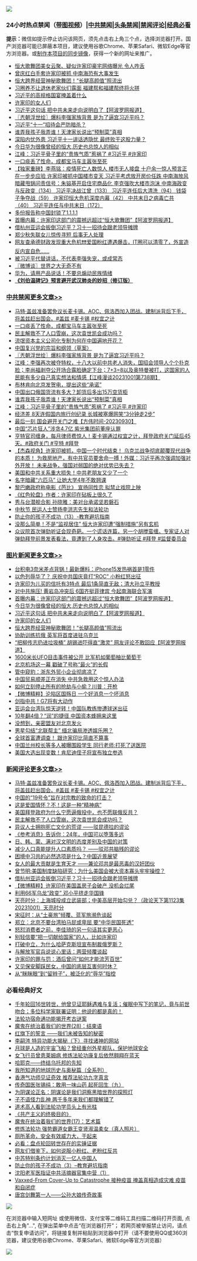 ![](https://raw.githubusercontent.com/jsvpn/jsproxy/dev/64photo/fqnews-qr.jpg)

<div id="tt">
<h3>24小时热点禁闻（<a href="https://391091.xyz" target="_blank">带图视频</a>）|<a href="#%E4%B8%AD%E5%85%B1%E7%A6%81%E9%97%BB%E6%9B%B4%E5%A4%9A%E6%96%87%E7%AB%A0">中共禁闻</a>|<a href="#%E5%9B%BE%E7%89%87%E6%96%B0%E9%97%BB%E6%9B%B4%E5%A4%9A%E6%96%87%E7%AB%A0">头条禁闻</a>|<a href="#%E6%96%B0%E9%97%BB%E8%AF%84%E8%AE%BA%E6%9B%B4%E5%A4%9A%E6%96%87%E7%AB%A0">禁闻评论|<a href="#%E5%BF%85%E7%9C%8B%E7%BB%8F%E5%85%B8%E5%A5%BD%E6%96%87">经典必看</a></h3>
<div><b>提示：</b>微信如提示停止访问该网页，须先点击右上角三个点，选择浏览器打开。国产浏览器可能已屏蔽本项目，建议使用谷歌Chrome、苹果Safari、微软Edge等官方浏览器。或<a href="%E5%88%B6%E4%BD%9Cgit%E7%A6%81%E9%97%BB%E9%95%9C%E5%83%8F.md">制作本项目的同步镜像</a>，获得一个新的网址来推广。</div>
<ul>

<li><a href="/baitai/20231001/1941064.md">恒大歌舞团美女云聚、疑似许家印豪宅网络曝光 令人咋舌</a></li>
<li><a href="/ccpdope/20231002/1941119.md">曾庆红白手套许家印被抓 中南海恐有大事发生</a></li>
<li><a href="/topimagenews/20231002/1941113.md">恒大跨界经营神秘歌舞团！“长腿高颜值”照流出</a></li>
<li><a href="/comments/20231002/1941120.md">习圈养不让退休老家伙们露面 福建帮和福建帮终将火拼</a></li>
<li><a href="/headline/20231002/1941125.md">习近平的高规格国宴掩盖着什么</a></li>
<li><a href="/topimagenews/20231002/1941171.md">许家印的女人们</a></li>
<li><a href="/topimagenews/20231002/1941203.md">习近平这句话 把中共未来走向说明白了【阿波罗网报道】</a></li>
<li><a href="/cbnews/20231002/1941226.md">〖兲朝浮世绘〗爆料李强家族背景 是为了逼宫习近平吗？</a></li>
<li><a href="/ssgc/20231001/1941068.md">习近平“十一”招待会严防暗杀？</a></li>
<li><a href="/cbnews/20231002/1941114.md">谁弄我孩子我弄谁！天津家长说出“预制菜”真相</a></li>
<li><a href="/baitai/20231002/1941109.md">深陷内忧外患 习近平十一讲话透隐忧 最终败于这股力量？</a></li>
<li><a href="/topimagenews/20231002/1941204.md">今日华为很像曾经的恒大,历史也总惊人的相似</a></li>
<li><a href="/cbnews/20231002/1941098.md">江峰：习近平骨子里的“贵族气质”惹祸了 #习近平 #许家印</a></li>
<li><a href="/cbnews/20231002/1941265.md">一口痰丢了性命，成都宝马车主嚣张至死</a></li>
<li><a href="/comments/20231002/1941086.md">【独家重磅】李燕铭：疫情死亡人数惊人 楼市无人接盘 十户余一惊人预言正在一步步应验 许家印被抓中国楼市变天 习近平考虑放开房价任跌 中南海放风暗藏甩锅问责信号：朱镕基开启住宅商品化 李克强吹大楼市泡沫 中南海政变与反政变（134） 习近平决战江曾（133） 习近平连任后大清洗（94） 钱袋子争夺战（59） 许家印恒大危机深度内幕（42） 中共末日之病毒亡共（40） 习近平连任与中共末日（172）</a></li>
<li><a href="/fanqiang/20231002/1941262.md">多份报告称中国封锁了1.1.1.1</a></li>
<li><a href="/topimagenews/20231002/1941271.md">首曝内幕：许家印这部门的震撼远超过“恒大歌舞团”【阿波罗网报道】</a></li>
<li><a href="/comments/20231002/1941231.md">借杭州亚运会扳倒习近平？习十一招待会跟老领导摊牌</a></li>
<li><a href="/baitai/20231002/1941139.md">郑少秋失联女儿惊传寻短 后事无人处理</a></li>
<li><a href="/sohnews/20231001/1941055.md">网友查承德财政发现重大危机❗️❗️❗️爱国粉红遭遇爆击，IT圈可以清零了，外宣造反内宣自危……</a></li>
<li><a href="/comments/20231002/1941116.md">被习近平代替讲话，不代表李强失宠，或成常态</a></li>
<li><a href="/ssgc/20231002/1941212.md">〖微博谈〗世界之大无奇不有</a></li>
<li><a href="/comments/20231002/1941149.md">华为，请用产品说话！不要总煽动民族情绪</a></li>
<li><b><a href="/comments/20200207/1272816.md" target="_blank">《刘伯温碑记》预言避开武汉肺炎的妙招（修订版）</a></b></li>
</ul>
</div>

<div class="catlist">
<h3><a href="/cbnews/" target="_blank">中共禁闻</a><span><a href="/cbnews/" target="_blank" rel="nofollow">更多文章>></a></span></h3>
<ul>
<li><a href="/comments/20231002/1941327.md" target="_blank">马特·盖兹准备罢免议长麦卡锡。AOC、佩洛西加入团战。建制派背后下手，将盖兹赶出国会。#盖兹 #麦卡锡 #权宜之计</a></li>
<li><a href="/cbnews/20231002/1941265.md" target="_blank">一口痰丢了性命，成都宝马车主嚣张至死</a></li>
<li><a href="/comments/20231002/1941258.md" target="_blank">民主解救不了人口雪崩，这次袁世凯会成功吗？</a></li>
<li><a href="/cbnews/20231002/1941236.md" target="_blank">流氓资本主义公司化专制为何在中国遍地开花？</a></li>
<li><a href="/cbnews/20231002/1941235.md" target="_blank">中国复兴党的宗旨和纲领（草案）</a></li>
<li><a href="/cbnews/20231002/1941226.md" target="_blank">〖兲朝浮世绘〗爆料李强家族背景 是为了逼宫习近平吗？</a></li>
<li><a href="/cbnews/20231002/1941216.md" target="_blank">江峰：李强再次被夺特权，十八大以前中共老人消失，国招会领导人个个扑克脸；李尚福剥夺公开场合露脸确定下台；7+3=8以及奥特曼被打，这国家的人民能有多少自己真实想法和情感【江峰漫谈20231001第738期】</a></li>
<li><a href="/cbnews/20231002/1941172.md" target="_blank">布林肯向北京发贺电，提出这些“承诺”</a></li>
<li><a href="/cbnews/20231002/1941144.md" target="_blank">中国出口俄国货流有多大？卸货后多出15万空货柜</a></li>
<li><a href="/cbnews/20231002/1941114.md" target="_blank">谁弄我孩子我弄谁！天津家长说出“预制菜”真相</a></li>
<li><a href="/cbnews/20231002/1941098.md" target="_blank">江峰：习近平骨子里的“贵族气质”惹祸了 #习近平 #许家印</a></li>
<li><a href="/cbnews/20231001/1941035.md" target="_blank">经济差 8天连假国内旅行创纪录 长城被塞爆网笑“3分钟走2步”</a></li>
<li><a href="/comments/20231001/1940941.md" target="_blank">最后一刻 国会避开关门之难【方伟时间-20230930】</a></li>
<li><a href="/cbnews/20231001/1940935.md" target="_blank">中国“芯片狂人”涉贪4.7亿 紫光集团前董座认罪</a></li>
<li><a href="/comments/20231001/1940930.md" target="_blank">亨特官司缠身，每月律师费惊人！麦卡锡通过权宜之计，拜登政府关门延后45天。#政府关门 #亨特 #拜登</a></li>
<li><a href="/comments/20231001/1940905.md" target="_blank">【杰森视角】许家印被抓，中国一个时代结束！ 乌克兰战争彻底颠覆现代战争的本质！ 为救房地产，有中共官员要舍命一搏！外媒：习近平再次强调加强对外开放！ 未来战争，强国对弱国的绝对优势已失去？</a></li>
<li><a href="/cbnews/20231001/1940838.md" target="_blank">美国和中共关系重大损失！中共老朋友又少了一个</a></li>
<li><a href="/cbnews/20231001/1940819.md" target="_blank">名字暗藏“六匹马” 让她大学4年不敢翘课</a></li>
<li><a href="/comments/20230930/1940744.md" target="_blank">黎巴嫩政府称电影《芭比》 宣扬同性恋 拟禁止戏院上映</a></li>
<li><a href="/cbnews/20230930/1940725.md" target="_blank">《红色轮盘》作者：许家印在砧板上很久了</a></li>
<li><a href="/cbnews/20230930/1940724.md" target="_blank">秀与台潜舰合影 孙晓雅：美对台承诺坚若磐石</a></li>
<li><a href="/cbnews/20230930/1940710.md" target="_blank">中秋节 民运人士赞扬李洪志先生和法轮功</a></li>
<li><a href="/comments/20230930/1940691.md" target="_blank">防止你的孩子不成功（13）-教育避坑指南</a></li>
<li><a href="/cbnews/20230930/1940674.md" target="_blank">没那么简单！不是“监视居住” 恒大许家印遭“强制措施”另有玄机</a></li>
<li><a href="/comments/20230930/1940600.md" target="_blank">众议院首次弹劾听证会现奇葩。一个谎话连篇，另一个胡搅蛮缠。专家证人对弹劾拜登前景发表看法，竟遭到了人身攻击。#弹劾听证 #拜登 #监督委员会</a></li>

</ul>
</div>
<div class="catlist">
<h3><a href="/topimagenews/" target="_blank">图片新闻</a><span><a href="/topimagenews/" target="_blank" rel="nofollow">更多文章>></a></span></h3>
<ul>
<li><a href="/topimagenews/20231002/1941352.md" target="_blank">台积电3奈米差点背锅！最新爆料：iPhone15发热祸首是1零件</a></li>
<li><a href="/topimagenews/20231002/1941351.md" target="_blank">以色列辱华了？ 庆祝中共国庆竟打“ROC” 小粉红怒出征</a></li>
<li><a href="/topimagenews/20231002/1941350.md" target="_blank">许家印为儿买的信托有3特点 最后1条简直无敌；清大孙立平教授</a></li>
<li><a href="/topimagenews/20231002/1941282.md" target="_blank">对中共施压! 黄岩岛冲突后 6国齐挺菲律宾 今起南海联合军演</a></li>
<li><a href="/topimagenews/20231002/1941271.md" target="_blank">首曝内幕：许家印这部门的震撼远超过“恒大歌舞团”【阿波罗网报道】</a></li>
<li><a href="/topimagenews/20231002/1941204.md" target="_blank">今日华为很像曾经的恒大,历史也总惊人的相似</a></li>
<li><a href="/topimagenews/20231002/1941203.md" target="_blank">习近平这句话 把中共未来走向说明白了【阿波罗网报道】</a></li>
<li><a href="/topimagenews/20231002/1941171.md" target="_blank">许家印的女人们</a></li>
<li><a href="/topimagenews/20231002/1941113.md" target="_blank">恒大跨界经营神秘歌舞团！“长腿高颜值”照流出</a></li>
<li><a href="/topimagenews/20231001/1941026.md" target="_blank">协助训练抗俄 英军将首度进驻乌克兰</a></li>
<li><a href="/topimagenews/20231001/1941025.md" target="_blank">“把柳传志扔进垃圾桶” 胡锡进吓得直“激灵” 网友评论不敢回应【阿波罗网报道】</a></li>
<li><a href="/topimagenews/20231001/1941008.md" target="_blank">1600米长UFO目击事件被公开 比军机如葡萄柚比葡萄干</a></li>
<li><a href="/topimagenews/20231001/1940962.md" target="_blank">北京机场这一幕 戳破了号称“最火”的长假</a></li>
<li><a href="/topimagenews/20231001/1940934.md" target="_blank">管中窥豹：浙东外贸小企业彻底凉了</a></li>
<li><a href="/topimagenews/20231001/1940933.md" target="_blank">中国贸易顺差正在消失 中共急救用这个惊人办法</a></li>
<li><a href="/topimagenews/20231001/1940932.md" target="_blank">如何立刻停止所有的抢劫与小偷？川普：开枪</a></li>
<li><a href="/topimagenews/20231001/1940931.md" target="_blank">【微博精粹】沦陷区国殇日 一个好消息一个坏消息</a></li>
<li><a href="/topimagenews/20231001/1940900.md" target="_blank">剑指中共！G7将有大动作</a></li>
<li><a href="/topimagenews/20231001/1940874.md" target="_blank">亚运会台湾队惊天逆转！中国队教练惨遭球迷出征</a></li>
<li><a href="/topimagenews/20231001/1940837.md" target="_blank">10年翻4倍？“润”的捷径 中国资本蜂拥来这里</a></li>
<li><a href="/topimagenews/20231001/1940836.md" target="_blank">没想到，亲密盟友对北京发火</a></li>
<li><a href="/topimagenews/20231001/1940807.md" target="_blank">男星勾结“北联帮主” 缅北骗局渗透娱乐圈？</a></li>
<li><a href="/topimagenews/20231001/1940806.md" target="_blank">全球首富遭调查！ 跟许家印比简直不算事</a></li>
<li><a href="/topimagenews/20230930/1940703.md" target="_blank">中国兰州校长等多人被曝围殴学生 同行老师:打死了送医院</a></li>
<li><a href="/topimagenews/20230930/1940700.md" target="_blank">美国大选出现变数！肯尼迪侄子将宣布独立参选</a></li>

</ul>
</div>
<div class="catlist">
<h3><a href="/comments/" target="_blank">新闻评论</a><span><a href="/comments/" target="_blank" rel="nofollow">更多文章>></a></span></h3>
<ul>
<li><a href="/comments/20231002/1941327.md" target="_blank">马特·盖兹准备罢免议长麦卡锡。AOC、佩洛西加入团战。建制派背后下手，将盖兹赶出国会。#盖兹 #麦卡锡 #权宜之计</a></li>
<li><a href="/comments/20231002/1941301.md" target="_blank">中国的“19号令”旨在对宗教的致命的打击？</a></li>
<li><a href="/comments/20231002/1941283.md" target="_blank">这是爱国情怀？不！这是一种“精神病”</a></li>
<li><a href="/comments/20231002/1941263.md" target="_blank">美国拜登政府为什么宁愿逼俄投中，也不愿联俄反共？</a></li>
<li><a href="/comments/20231002/1941258.md" target="_blank">民主解救不了人口雪崩，这次袁世凯会成功吗？</a></li>
<li><a href="/comments/20231002/1941256.md" target="_blank">异议人士拥抱死亡文化的荒谬  ——驳昆德拉的谬论</a></li>
<li><a href="/comments/20231002/1941251.md" target="_blank">《参考消息》告诉你：24年，中国可以堕落多远</a></li>
<li><a href="/comments/20231002/1941249.md" target="_blank">日、韩、蒙、满对汉文明的态度差别及中国的对策</a></li>
<li><a href="/comments/20231002/1941248.md" target="_blank">减少人口真能提升人口素质吗？  ——驳邓共脑残的谬论</a></li>
<li><a href="/comments/20231002/1941244.md" target="_blank">困境中习共的必然选项是什么？中国近景展望</a></li>
<li><a href="/comments/20231002/1941241.md" target="_blank">女人的最大贡献是生育天才  ——兼论邓共是最恶毒的汉奸团伙</a></li>
<li><a href="/comments/20231002/1888218.md" target="_blank">曾节明:美国制度缺陷研究：为什么美国会被大资本寡头牢牢操控？</a></li>
<li><a href="/comments/20231002/1941231.md" target="_blank">借杭州亚运会扳倒习近平？习十一招待会跟老领导摊牌</a></li>
<li><a href="/comments/20231002/1941206.md" target="_blank">【微博精粹】许家印在美国盖房子会破产 没机会烂尾</a></li>
<li><a href="/comments/20231002/1941193.md" target="_blank">利用66军乌龙“政变” 邓小平挤走华国锋</a></li>
<li><a href="/comments/20231002/1941192.md" target="_blank">天亮时分：上海城投成立武装部；中美高层开始勾兑？（政论天下第1123集 20231001）天亮时分</a></li>
<li><a href="/comments/20231002/1941182.md" target="_blank">宋征时：从“土豪旅”倾覆、蓝军旅濒危谈起</a></li>
<li><a href="/comments/20231002/1941181.md" target="_blank">郑立：北京不要台湾拍马屁或卑屈 要“中华民国死透”</a></li>
<li><a href="/comments/20231002/1941180.md" target="_blank">怒怼消费者之前，李佳琦的另一句话其实更恶心</a></li>
<li><a href="/comments/20231002/1941179.md" target="_blank">别轻信要“把一切献给国家”的人，比如许家印</a></li>
<li><a href="/comments/20231002/1941165.md" target="_blank">打破中立，为什么哈萨克斯坦宣布制裁俄罗斯？</a></li>
<li><a href="/comments/20231002/1941164.md" target="_blank">与解放军官兵说说心里话：两营倾覆谈起</a></li>
<li><a href="/comments/20231002/1941163.md" target="_blank">许家印的罪与罚：酒后曾问“如何才能流芳百世”</a></li>
<li><a href="/comments/20231002/1941162.md" target="_blank">又见保安脚踩民女，中国的底层互害何时休？</a></li>
<li><a href="/comments/20231002/1941161.md" target="_blank">从“眯眯眼”到“留辫子”，被泛化的“辱华”指控</a></li>

</ul>
</div>

<div class="catlist">
<h3>必看经典好文</h3>
<ul>
<li><a href="/comments/20210827/1614424.md" target="_blank">千年轮回16世转世，他曾见证耶稣遇难与复活；催眠中写下的笔记，竟与前世吻合；多位科学家联署证明：他说的都是真的！</a></li>
<li><a href="/tculture/20121025/73079.md" target="_blank">法轮功宿命通功能揭开考古谜案</a></li>
<li><a href="/comments/20181228/1054609.md" target="_blank">魔鬼在统治着我们的世界(28)：结束语</a></li>
<li><a href="/comments/20221219/1825441.md" target="_blank">红旗下的誓言 ——我们未被告知的秘密</a></li>
<li><a href="/tculture/xiulian/20160303/508938.md" target="_blank">李嗣涔 特异功能大揭秘（下）寻找诸神的网站</a></li>
<li><a href="/comments/20200712/1359456.md" target="_blank">月球是人造的宇宙飞船？曾经重创外星舰队，保护地球安全</a></li>
<li><a href="/cnnews/20210512/1544604.md" target="_blank">女飞行员曾患莱姆病 修炼法轮功康复后依然翱翔在蓝天</a></li>
<li><a href="/comments/20220516/1733397.md" target="_blank">哈耶克——终结乌托邦的先知</a></li>
<li><a href="/comments/20220601/1740278.md" target="_blank">我所知道的地球历史与奥秘篇（全系列）</a></li>
<li><a href="/comments/20200517/1330064.md" target="_blank">香港气功师见证奇效 推荐法轮功九字真言</a></li>
<li><a href="/comments/20220214/1691990.md" target="_blank">传奇国医张锡纯：敢用一味山药 起死回生（九）</a></li>
<li><a href="/comments/20201031/1423298.md" target="_blank">为阴谋论正名：阴谋论是我们洞察黑暗世界的探照灯</a></li>
<li><a href="/comments/20190427/1119935.md" target="_blank">子不语怪力乱神 两千多年来我们都理解错了</a></li>
<li><a href="/comments/20200227/1284657.md" target="_blank">道术高人看到法轮功学员头上有光柱</a></li>
<li><a href="/bookwiki/20171120/858084.md" target="_blank">《共产主义的终极目的》</a></li>
<li><a href="/topimagenews/20180620/960677.md" target="_blank">魔鬼在统治着我们的世界(17)：艺术篇</a></li>
<li><a href="/cbnews/20211127/1658400.md" target="_blank">修炼法轮功 强势霸道女霸王变贤淑温柔女（真人照片）</a></li>
<li><a href="/comments/20220605/1742040.md" target="_blank">厕所革命，安全有效威力大，干起来</a></li>
<li><a href="/comments/20211129/1658340.md" target="_blank">必看：盘点轮回转世存在的实锤证据</a></li>
<li><a href="/comments/20200712/1359630.md" target="_blank">网友们借鉴下，如何说服小粉红、老粉红反共</a></li>
<li><a href="/comments/20220920/1786910.md" target="_blank">中苏特别条约计划消灭一亿人中国人</a></li>
<li><a href="/comments/20230918/1935105.md" target="_blank">防止你的孩子不成功（3）&#8211;教育避坑指南</a></li>
<li><a href="/comments/20221222/1826754.md" target="_blank">沈阳老军医指证中共活摘器官集中营（1）</a></li>
<li><a href="/comments/20230812/1919435.md" target="_blank">Vaxxed-From Cover-Up to Catastrophe 接种疫苗 掩盖真相造成灾难 疫苗和自闭症</a></li>
<li><a href="/comments/20220902/1779609.md" target="_blank">唐宫剑舞第一人——公孙大娘传奇故事</a></li>

</ul>
</div>

![](https://raw.githubusercontent.com/jsvpn/jsproxy/dev/64photo/fqnews-qr.jpg)

在浏览器中输入短网址 或使用微信、支付宝等二维码工具扫描二维码打开页面, 点击右上角"...", 在弹出菜单中点击“在浏览器打开”； 若网页被举报禁止访问，请点击“恢复申请访问”，将链接复制并粘贴到浏览器中打开（请不要使用QQ或360浏览器，建议使用谷歌Chrome、苹果Safari、微软Edge等官方浏览器）

![](https://raw.githubusercontent.com/jsvpn/jsproxy/dev/64photo/wx.jpg)